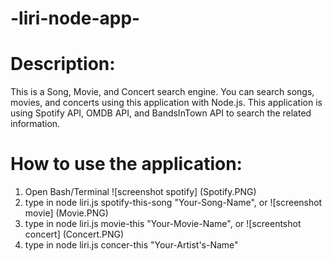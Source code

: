 # -liri-node-app-

# Description:

This is a Song, Movie, and Concert search engine. You can search songs, movies, and concerts using this application with Node.js. This application is using Spotify API, OMDB API, and BandsInTown API to search the related information.

# How to use the application:

1. Open Bash/Terminal 
![screenshot spotify] (Spotify.PNG)
2. type in node liri.js spotify-this-song "Your-Song-Name", or
![screenshot movie] (Movie.PNG)
3. type in node liri.js movie-this "Your-Movie-Name", or
![screentshot concert] (Concert.PNG)
4. type in node liri.js concer-this "Your-Artist's-Name"

